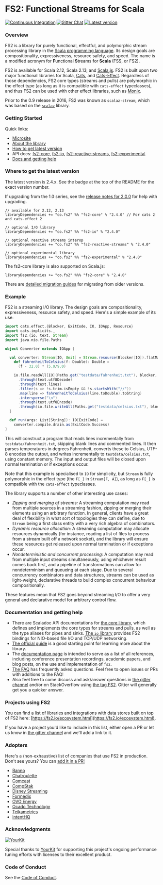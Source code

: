 FS2: Functional Streams for Scala
=============

[![Continuous Integration](https://github.com/functional-streams-for-scala/fs2/workflows/Continuous%20Integration/badge.svg)](https://github.com/functional-streams-for-scala/fs2/actions?query=workflow%3A%22Continuous+Integration%22)
[![Gitter Chat](https://badges.gitter.im/functional-streams-for-scala/fs2.svg)](https://gitter.im/functional-streams-for-scala/fs2)
[![Latest version](https://img.shields.io/maven-central/v/co.fs2/fs2-core_2.12.svg)](https://index.scala-lang.org/functional-streams-for-scala/fs2/fs2-core)

### Overview

FS2 is a library for purely functional, effectful, and polymorphic stream processing library in the [Scala programming language](https://scala-lang.org).
Its design goals are compositionality, expressiveness, resource safety, and speed.
The name is a modified acronym for **F**unctional **S**treams for **Scala** (FSS, or FS2).

FS2 is available for Scala 2.12, Scala 2.13, and [Scala.js](http://www.scala-js.org/).
FS2 is built upon two major functional libraries for Scala, [Cats](https://typelevel.org/cats/), and [Cats-Effect](https://typelevel.org/cats-effect/).
Regardless of those dependencies, FS2 core types (streams and pulls) are polymorphic in the effect type (as long as it is compatible with `cats-effect` typeclasses),
and thus FS2 can be used with other effect libraries, such as [Monix](https://monix.io/).

Prior to the 0.9 release in 2016, FS2 was known as `scalaz-stream`, which was based on the [`scalaz`](https://github.com/scalaz/scalaz) library.

### Getting Started

Quick links:

* [Microsite][microsite]
* [About the library](#about)
* [How to get latest version](#getit)
* API docs: [fs2-core][core-api], [fs2-io][io-api], [fs2-reactive-streams][rx-api], [fs2-experimental][experimental-api]
* [Docs and getting help](#docs)

[microsite]: http://fs2.io/index.html
[core-api]: https://oss.sonatype.org/service/local/repositories/releases/archive/co/fs2/fs2-core_2.12/2.2.1/fs2-core_2.12-2.2.1-javadoc.jar/!/fs2/index.html
[io-api]: https://oss.sonatype.org/service/local/repositories/releases/archive/co/fs2/fs2-io_2.12/2.2.1/fs2-io_2.12-2.2.1-javadoc.jar/!/fs2/io/index.html
[rx-api]: https://oss.sonatype.org/service/local/repositories/releases/archive/co/fs2/fs2-reactive-streams_2.12/2.2.1/fs2-reactive-streams_2.12-2.2.1-javadoc.jar/!/fs2/interop/reactivestreams/index.html
[experimental-api]: https://oss.sonatype.org/service/local/repositories/releases/archive/co/fs2/fs2-experimental_2.12/2.2.1/fs2-experimental_2.12-2.2.1-javadoc.jar/!/fs2/experimental/index.html

### <a id="getit"></a> Where to get the latest version ###

The latest version is 2.4.x. See the badge at the top of the README for the exact version number.

If upgrading from the 1.0 series, see the [release notes for 2.0.0](https://github.com/functional-streams-for-scala/fs2/releases/tag/v2.0.0) for help with upgrading.


```
// available for 2.12, 2.13
libraryDependencies += "co.fs2" %% "fs2-core" % "2.4.0" // For cats 2 and cats-effect 2

// optional I/O library
libraryDependencies += "co.fs2" %% "fs2-io" % "2.4.0"

// optional reactive streams interop
libraryDependencies += "co.fs2" %% "fs2-reactive-streams" % "2.4.0"

// optional experimental library
libraryDependencies += "co.fs2" %% "fs2-experimental" % "2.4.0"
```

The fs2-core library is also supported on Scala.js:

```
libraryDependencies += "co.fs2" %%% "fs2-core" % "2.4.0"
```

There are [detailed migration guides](https://github.com/functional-streams-for-scala/fs2/blob/main/docs/) for migrating from older versions.


### <a id="about"></a>Example ###

FS2 is a streaming I/O library. The design goals are compositionality, expressiveness, resource safety, and speed. Here's a simple example of its use:

```scala
import cats.effect.{Blocker, ExitCode, IO, IOApp, Resource}
import cats.implicits._
import fs2.{io, text, Stream}
import java.nio.file.Paths

object Converter extends IOApp {

  val converter: Stream[IO, Unit] = Stream.resource(Blocker[IO]).flatMap { blocker =>
    def fahrenheitToCelsius(f: Double): Double =
      (f - 32.0) * (5.0/9.0)

    io.file.readAll[IO](Paths.get("testdata/fahrenheit.txt"), blocker, 4096)
      .through(text.utf8Decode)
      .through(text.lines)
      .filter(s => !s.trim.isEmpty && !s.startsWith("//"))
      .map(line => fahrenheitToCelsius(line.toDouble).toString)
      .intersperse("\n")
      .through(text.utf8Encode)
      .through(io.file.writeAll(Paths.get("testdata/celsius.txt"), blocker))
  }

  def run(args: List[String]): IO[ExitCode] =
    converter.compile.drain.as(ExitCode.Success)
}
```

This will construct a program that reads lines incrementally from `testdata/fahrenheit.txt`, skipping blank lines and commented lines. It then parses temperatures in degrees Fahrenheit, converts these to Celsius, UTF-8 encodes the output, and writes incrementally to `testdata/celsius.txt`, using constant memory. The input and output files will be closed upon normal termination or if exceptions occur.

Note that this example is specialised to `IO` for simplicity, but `Stream` is fully polymorphic in the effect type (the `F[_]` in `Stream[F, A]`), as long as `F[_]` is compatible with the `cats-effect` typeclasses.

The library supports a number of other interesting use cases:

* _Zipping and merging of streams:_ A streaming computation may read from multiple sources in a streaming fashion, zipping or merging their elements using an arbitrary function. In general, clients have a great deal of flexibility in what sort of topologies they can define, due to `Stream` being a first class entity with a very rich algebra of combinators.
* _Dynamic resource allocation:_ A streaming computation may allocate resources dynamically (for instance, reading a list of files to process from a stream built off a network socket), and the library will ensure these resources get released upon normal termination or if exceptions occur.
* _Nondeterministic and concurrent processing:_ A computation may read from multiple input streams simultaneously, using whichever result comes back first, and a pipeline of transformations can allow for nondeterminism and queueing at each stage. Due to several concurrency combinators and data structures, streams can be used as light-weight, declarative threads to build complex concurrent behaviour compositionally.

These features mean that FS2 goes beyond streaming I/O to offer a very general and declarative model for arbitrary control flow.

### <a id="docs"></a>Documentation and getting help ###

* There are Scaladoc API documentations for [the core library][core-api], which defines and implements the core types for streams and pulls, as well as the type aliases for pipes and sinks. [The `io` library][io-api] provides FS2 bindings for NIO-based file I/O and TCP/UDP networking.
* [The official guide](https://functional-streams-for-scala.github.io/fs2/guide.html) is a good starting point for learning more about the library.
* The [documentation page](https://functional-streams-for-scala.github.io/fs2/documentation.html) is intended to serve as a list of all references, including conference presentation recordings, academic papers, and blog posts, on the use and implementation of `fs2`.
* [The FAQ](https://functional-streams-for-scala.github.io/fs2/faq.html) has frequently asked questions. Feel free to open issues or PRs with additions to the FAQ!
* Also feel free to come discuss and ask/answer questions in [the gitter channel](https://gitter.im/functional-streams-for-scala/fs2) and/or on StackOverflow using [the tag FS2](http://stackoverflow.com/tags/fs2). Gitter will generally get you a quicker answer.

### Projects using FS2 ###

You can find a list of libraries and integrations with data stores built on top of FS2 here: [https://fs2.io/ecosystem.html](https://fs2.io/ecosystem.html).

If you have a project you'd like to include in this list, either open a PR or let us know in [the gitter channel](https://gitter.im/functional-streams-for-scala/fs2) and we'll add a link to it.

### Adopters ### 

Here's a (non-exhaustive) list of companies that use FS2 in production. Don't see yours? You can [add it in a PR!](https://github.com/functional-streams-for-scala/fs2/edit/main/README.md)

* [Banno](https://banno.com/)
* [Chatroulette](https://v2.chatroulette.com/)
* [Comcast](https://www.xfinity.com/)
* [CompStak](https://www.compstak.com)
* [Disney Streaming](https://www.disneyplus.com)
* [Formedix](https://www.formedix.com/)
* [OVO Energy](https://www.ovoenergy.com)
* [Ocado Technology](https://www.ocadogroup.com/technology/technology-pioneers)
* [Teikametrics](https://www.teikametrics.com)
* [IntentHQ](https://www.intenthq.com)

### Acknowledgments ###

[![YourKit](https://www.yourkit.com/images/yklogo.png)](https://www.yourkit.com/)

Special thanks to [YourKit](https://www.yourkit.com/) for supporting this project's ongoing performance tuning efforts with licenses to their excellent product.

### Code of Conduct ###

See the [Code of Conduct](https://github.com/functional-streams-for-scala/fs2/blob/main/CODE_OF_CONDUCT.md).

